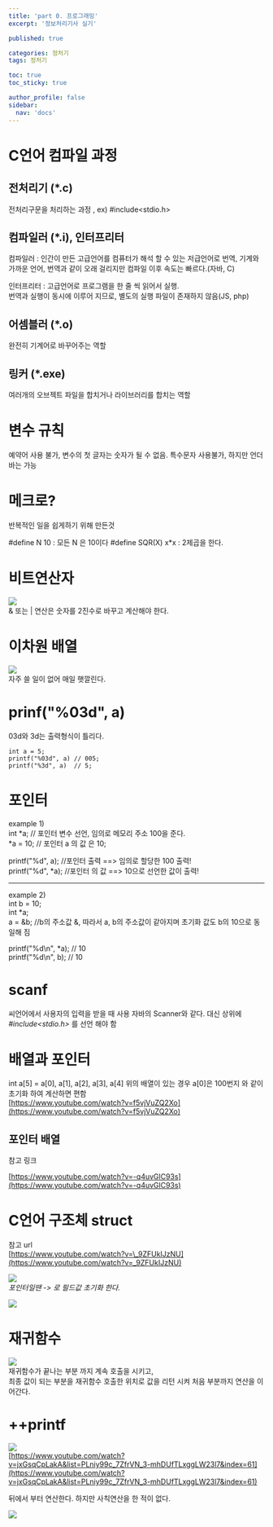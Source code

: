```yaml
---
title: 'part 0. 프로그래밍'
excerpt: '정보처리기사 실기'

published: true

categories: 정처기
tags: 정처기

toc: true
toc_sticky: true

author_profile: false
sidebar:
  nav: 'docs'
---
```


# C언어 컴파일 과정

## 전처리기 (\*.c)

전처리구문을 처리하는 과정 , ex) #include<stdio.h>

## 컴파일러 (\*.i), 인터프리터

컴파일러 : 인간이 만든 고급언어를 컴퓨터가 해석 할 수 있는 저급언어로 번역, 기계와 가까운 언어, 번역과 같이 오래 걸리지만 컴파일 이후 속도는 빠르다.(자바, C)

인터프리터 : 고급언어로 프로그램을 한 줄 씩 읽어서 실행.  
번역과 실행이 동시에 이루어 지므로, 별도의 실행 파일이 존재하지 않음(JS, php)

## 어셈블러 (\*.o)

완전히 기계어로 바꾸어주는 역할

## 링커 (\*.exe)

여러개의 오브젝트 파일을 합치거나 라이브러리를 합치는 역할

# 변수 규칙

예약어 사용 불가, 변수의 첫 글자는 숫자가 될 수 없음.
특수문자 사용불가, 하지만 언더바는 가능

# 메크로?

반복적인 일을 쉽게하기 위해 만든것

#define N 10 : 모든 N 은 10이다
#define SQR(X) x\*x : 2제곱을 한다.

# 비트연산자

![](/images/2024-06-25/2024-06-25-22-43-26.png)  
& 또는 | 연산은 숫자를 2진수로 바꾸고 계산해야 한다.

# 이차원 배열

![](/images/2024-06-26/2024-06-26-22-31-02.png)  
자주 쓸 일이 없어 매일 햇깔린다.

# prinf("%03d", a)

03d와 3d는 출력형식이 틀리다.

```
int a = 5;
printf("%03d", a) // 005;
printf("%3d", a)  // 5;
```

# 포인터

example 1)  
int *a; // 포인터 변수 선언, 임의로 메모리 주소 100을 준다.  
*a = 10; // 포인터 a 의 값 은 10;

printf("%d", a); //포인터 출력 ==> 임의로 할당한 100 출력!  
printf("%d", \*a); //포인터 의 값 ==> 10으로 선언한 값이 출력!

---

example 2)  
int b = 10;  
int \*a;  
a = &b; //b의 주소값 &, 따라서 a, b의 주소값이 같아지며 초기화 값도 b의 10으로 동일해 짐

printf("%d\n", \*a); // 10  
printf("%d\n", b); // 10

# scanf

씨언어에서 사용자의 입력을 받을 때 사용 자바의 Scanner와 같다.
대신 상위에  
_#include<stdio.h>_ 를 선언 해야 함

# 배열과 포인터

int a[5] = a[0], a[1], a[2], a[3], a[4]
위의 배열이 있는 경우 a[0]은 100번지 와 같이 초기화 하여 계산하면 편함  
[https://www.youtube.com/watch?v=f5vjVuZQ2Xo](https://www.youtube.com/watch?v=f5vjVuZQ2Xo)

## 포인터 배열

참고 링크

[https://www.youtube.com/watch?v=-q4uvGlC93s](https://www.youtube.com/watch?v=-q4uvGlC93s)

# C언어 구조체 struct

참고 url  
[https://www.youtube.com/watch?v=\_9ZFUkIJzNU](https://www.youtube.com/watch?v=_9ZFUkIJzNU)

![](/images/2024-06-29/2024-06-29-23-08-16.png)  
_포인터일땐 -> 로 필드값 초기화 한다._

![](/images/2024-06-29/2024-06-29-23-23-29.png)

# 재귀함수

![](/images/2024-06-30/2024-06-30-21-09-12.png)  
재귀함수가 끝나는 부분 까지 계속 호출을 시키고,  
최종 값이 되는 부분을 재귀함수 호출한 위치로 값을 리턴 시켜 처음 부분까지 연산을 이어간다.

# ++printf

![](/images/2024-07-01/2024-07-01-22-37-44.png)  
[https://www.youtube.com/watch?v=jxGsqCpLakA&list=PLniy99c_7ZfrVN_3-mhDUfTLxggLW23l7&index=61](https://www.youtube.com/watch?v=jxGsqCpLakA&list=PLniy99c_7ZfrVN_3-mhDUfTLxggLW23l7&index=61)

뒤에서 부터 연산한다. 하지만 사칙연산을 한 적이 없다.

![](/images/2024-07-01/2024-07-01-22-39-43.png)
